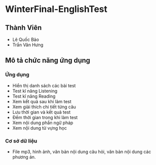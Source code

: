 # WinterFinal-EnglishTest
## Thành Viên
  - Lê Quốc Bảo
  - Trần Văn Hưng
  
## Mô tả chức năng ứng dụng
### Ứng dụng
  - Hiển thị danh sách các bài test
  - Test kĩ năng Listening
  - Test kĩ năng Reading
  - Xem kết quả sau khi làm test
  - Xem giải thích chi tiết từng câu
  - Lưu thời gian và kết quả test
  - Đếm thời gian trong khi làm test
  - Xem nội dung phần ngữ pháp
  - Xem nội dung từ vựng học
  
### Cơ sở dữ liệu
  - File mp3, hình ảnh, văn bản nội dung câu hỏi, văn bản nội dung các phương án.

